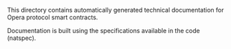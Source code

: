 This directory contains automatically generated technical documentation for Opera protocol smart contracts. 

Documentation is built using the specifications available in the code (natspec).

